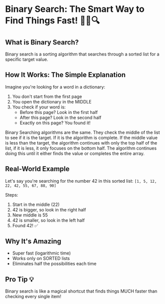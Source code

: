 # Binary Search: The Smart Way to Find Things Fast! 🕵️‍♂️🔍

## What is Binary Search?

Binary search is a sorting algorithm that searches through a sorted list for a specific target value.

## How It Works: The Simple Explanation

Imagine you're looking for a word in a dictionary:

1. You don't start from the first page
2. You open the dictionary in the MIDDLE
3. You check if your word is:
   - Before this page? Look in the first half
   - After this page? Look in the second half
   - Exactly on this page? You found it!

Binary Searching algorithms are the same. They check the middle of the list to see if it is the target. If it is the algorithm is complete. If the middle value is less than the target, the algorithm continues with only the top half of the list, if it is less, it only focuses on the bottom half. The algorithm continues doing this until it either finds the value or completes the entire array.

## Real-World Example

Let's say you're searching for the number 42 in this sorted list:
`[1, 5, 12, 22, 42, 55, 67, 88, 90]`

Steps:

1. Start in the middle (22)
2. 42 is bigger, so look in the right half
3. New middle is 55
4. 42 is smaller, so look in the left half
5. Found 42! ✅

## Why It's Amazing

- Super fast (logarithmic time)
- Works only on SORTED lists
- Eliminates half the possibilities each time

## Pro Tip 💡

Binary search is like a magical shortcut that finds things MUCH faster than checking every single item!
